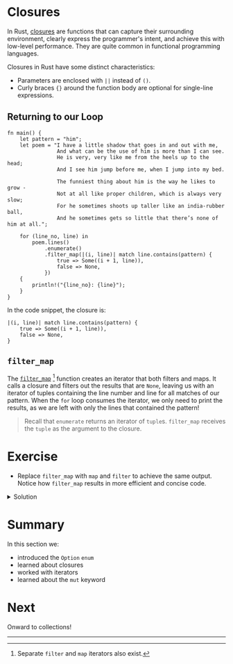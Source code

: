 # Closures

In Rust, [closures] are functions that can capture their surrounding
environment, clearly express the programmer's intent, and achieve this with
low-level performance. They are quite common in functional programming
languages.

Closures in Rust have some distinct characteristics:

- Parameters are enclosed with `||` instead of `()`.
- Curly braces `{}` around the function body are optional for single-line
  expressions.

## Returning to our Loop

```rust,editable
fn main() {
    let pattern = "him";
    let poem = "I have a little shadow that goes in and out with me,
                And what can be the use of him is more than I can see.
                He is very, very like me from the heels up to the head;
                And I see him jump before me, when I jump into my bed.

                The funniest thing about him is the way he likes to grow -
                Not at all like proper children, which is always very slow;
                For he sometimes shoots up taller like an india-rubber ball,
                And he sometimes gets so little that there’s none of him at all.";

    for (line_no, line) in
        poem.lines()
            .enumerate()
            .filter_map(|(i, line)| match line.contains(pattern) {
                true => Some((i + 1, line)),
                false => None,
            })
    {
        println!("{line_no}: {line}");
    }
}
```

In the code snippet, the closure is:

```rust, noplayground
|(i, line)| match line.contains(pattern) {
    true => Some((i + 1, line)),
    false => None,
}
```

## `filter_map`

The [`filter_map`] [^1] function creates an iterator that both filters and maps.
It calls a closure and filters out the results that are `None`, leaving us with
an iterator of tuples containing the line number and line for all matches of our
pattern. When the `for` loop consumes the iterator, we only need to print the
results, as we are left with only the lines that contained the pattern!

> Recall that `enumerate` returns an iterator of `tuple`s. `filter_map` receives
> the `tuple` as the argument to the closure.

# Exercise

- Replace `filter_map` with `map` and `filter` to achieve the same output.
  Notice how `filter_map` results in more efficient and concise code.

<details>
<summary>Solution</summary>

```rust,editable
fn main() {
    let pattern = "him";
    let poem = "I have a little shadow that goes in and out with me,
                And what can be the use of him is more than I can see.
                He is very, very like me from the heels up to the head;
                And I see him jump before me, when I jump into my bed.

                The funniest thing about him is the way he likes to grow -
                Not at all like proper children, which is always very slow;
                For he sometimes shoots up taller like an india-rubber ball,
                And he sometimes gets so little that there’s none of him at all.";

    for (line_no, line) in poem
        .lines()
        .enumerate()
        .map(|(i, line)| (i + 1, line))
        .filter(|(_line_no, line)| line.contains(pattern))
    {
        println!("{line_no}: {line}");
    }
}
```

> The underscore `_` prefix in `_line_no` is how we tell the Rust compiler that
> we are intentionally ignoring the first argument. Without it the compiler will
> complain.

</details>

# Summary

In this section we:

- introduced the `Option` `enum`
- learned about closures
- worked with iterators
- learned about the `mut` keyword

# Next

Onward to collections!

[closures]: https://doc.rust-lang.org/book/ch13-01-closures.html
[`filter_map`]: https://doc.rust-lang.org/std/iter/struct.FilterMap.html

---

[^1]: Separate `filter` and `map` iterators also exist.
